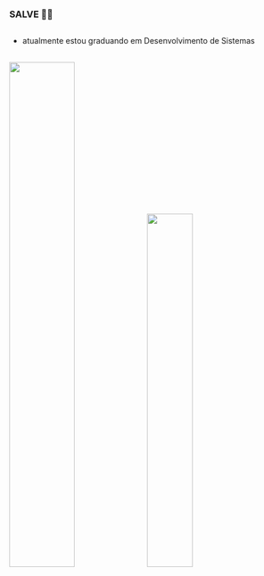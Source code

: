 ### SALVE 🗿🍷

##

- atualmente estou graduando em Desenvolvimento de Sistemas

##

<div>

  <!--[![Anurag's GitHub stats](https://github-readme-stats.vercel.app/api?username=murilo-ramalho&show_icons=true&count_private=true&theme=transparent)](https://github.com/anuraghazra/github-readme-stats)
  [![Top Langs](https://github-readme-stats.vercel.app/api/top-langs/?username=murilo-ramalho&layout=compact&theme=transparent)](https://github.com/anuraghazra/github-readme-stats)-->
  
  <img width="48.2%" src="https://github-readme-stats.vercel.app/api?username=murilo-ramalho&show_icons=true&count_private=true&theme=transparent">
  <img width="40.3%" src="https://github-readme-stats.vercel.app/api/top-langs/?username=murilo-ramalho&layout=compact&theme=transparent">
</div>
